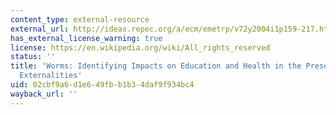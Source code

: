 ```yaml
---
content_type: external-resource
external_url: http://ideas.repec.org/a/ecm/emetrp/v72y2004i1p159-217.html
has_external_license_warning: true
license: https://en.wikipedia.org/wiki/All_rights_reserved
status: ''
title: 'Worms: Identifying Impacts on Education and Health in the Presence of Treatment
  Externalities'
uid: 02cbf9a6-d1e6-49fb-b1b3-4daf9f934bc4
wayback_url: ''
---
```

